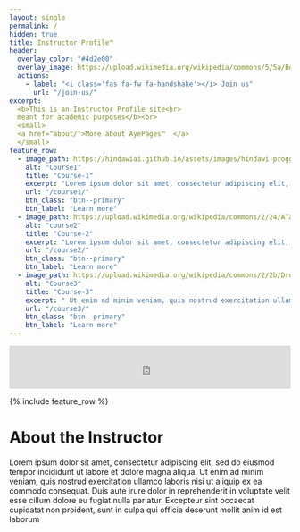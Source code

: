 ```yaml
---
layout: single
permalink: /
hidden: true
title: Instructor Profile™ 
header:
  overlay_color: "#4d2e00"
  overlay_image: https://upload.wikimedia.org/wikipedia/commons/5/5a/Books_HD_%288314929977%29.jpg
  actions:
    - label: "<i class='fas fa-fw fa-handshake'></i> Join us"
      url: "/join-us/"
excerpt:
  <b>This is an Instructor Profile site<br>
  meant for academic purposes</b><br>
  <small>
  <a href="about/">More about AyePages™  </a>
  </small>
feature_row:
  - image_path: https://hindawiai.github.io/assets/images/hindawi-progg-sys.jpg
    alt: "Course1"
    title: "Course-1"
    excerpt: "Lorem ipsum dolor sit amet, consectetur adipiscing elit, sed do eiusmod tempor incididunt ut labore et dolore magna aliqua Ut enim ad minim veniam, quis nostrud exercitation ullamco laboris nisi ut aliquip ex ea commodo consequat. Duis aute irure dolor in reprehenderit in voluptate velit esse cillum dolore eu fugiat nulla pariatur<br><br><br>"
    url: "/course1/"
    btn_class: "btn--primary"
    btn_label: "Learn more"
  - image_path: https://upload.wikimedia.org/wikipedia/commons/2/24/ATX_Computer_cases%2C_back_view.jpg
    alt: "course2"
    title: "Course-2"
    excerpt: "Lorem ipsum dolor sit amet, consectetur adipiscing elit, sed do eiusmod tempor incididunt ut labore et dolore magna aliqua  Ut enim ad minim veniam, quis nostrud exercitation ullamco laboris nisi ut aliquip ex ea commodo consequat. Duis aute irure dolor in reprehenderit in voluptate velit esse cillum dolore eu fugiat nulla pariatur<br><br><br>"
    url: "/course2/"
    btn_class: "btn--primary"
    btn_label: "Learn more"
  - image_path: https://upload.wikimedia.org/wikipedia/commons/2/2b/DrosophilaKutikula.jpg
    alt: "Course3"
    title: "Course-3"
    excerpt: " Ut enim ad minim veniam, quis nostrud exercitation ullamco laboris nisi ut aliquip ex ea commodo consequat. Duis aute irure dolor in reprehenderit in voluptate velit esse cillum dolore eu fugiat nulla pariatur."
    url: "/course3/"
    btn_class: "btn--primary"
    btn_label: "Learn more"      
---
```


<iframe allowfullscreen="false" frameborder="0" mozallowfullscreen="false" src="https://docs.google.com/presentation/d/e/2PACX-1vT5K9ijpA0fuuS4OJTQMwoMaQrZm5dMCXisLRBgVzxQ7I5312_uHAqZvvJIA_5KRrG02t45MotrTj_a/embed?start=true&loop=true&delayms=300&rm=minimal" webkitallowfullscreen="false" width="100%" height="77"></iframe>

{% include feature_row %}

# About the Instructor 

Lorem ipsum dolor sit amet, consectetur adipiscing elit, sed do eiusmod tempor incididunt ut labore et dolore magna aliqua. Ut enim ad minim veniam, quis nostrud exercitation ullamco laboris nisi ut aliquip ex ea commodo consequat. Duis aute irure dolor in reprehenderit in voluptate velit esse cillum dolore eu fugiat nulla pariatur. Excepteur sint occaecat cupidatat non proident, sunt in culpa qui officia deserunt mollit anim id est laborum

